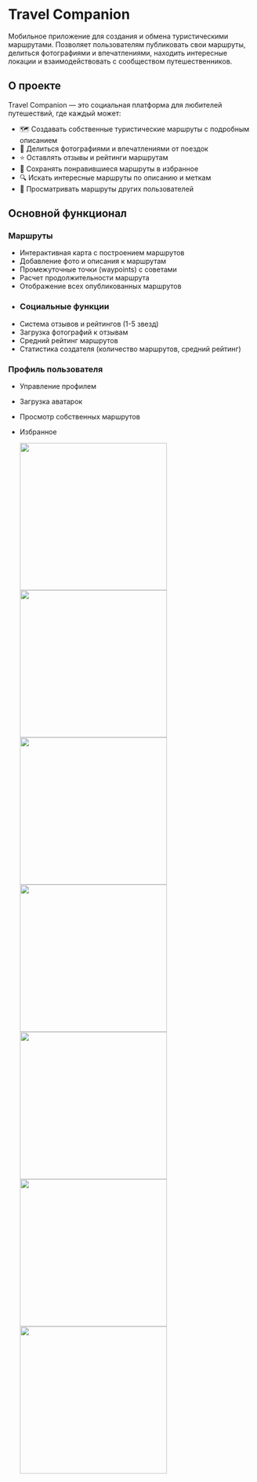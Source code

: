 # Travel Companion
Мобильное приложение для создания и обмена туристическими маршрутами. Позволяет пользователям публиковать свои маршруты, делиться фотографиями и впечатлениями, находить интересные локации и взаимодействовать с сообществом путешественников.

## О проекте

Travel Companion — это социальная платформа для любителей путешествий, где каждый может:
- 🗺️ Создавать собственные туристические маршруты с подробным описанием
- 📸 Делиться фотографиями и впечатлениями от поездок
- ⭐ Оставлять отзывы и рейтинги маршрутам
- 💾 Сохранять понравившиеся маршруты в избранное
- 🔍 Искать интересные маршруты по описанию и меткам
- 👥 Просматривать маршруты других пользователей

## Основной функционал

### Маршруты
- Интерактивная карта с построением маршрутов
- Добавление фото и описания к маршрутам
- Промежуточные точки (waypoints) с советами
- Расчет продолжительности маршрута
- Отображение всех опубликованных маршрутов
- ### Социальные функции
- Система отзывов и рейтингов (1-5 звезд)
- Загрузка фотографий к отзывам
- Средний рейтинг маршрутов
- Статистика создателя (количество маршрутов, средний рейтинг)

### Профиль пользователя
- Управление профилем
- Загрузка аватарок
- Просмотр собственных маршрутов
- Избранное

  <img src="https://github.com/user-attachments/assets/698f40ce-f584-4b15-8e68-4b542275f49f" width="300" height="auto" />
  <img src="https://github.com/user-attachments/assets/f9254862-4220-4c80-8b21-4ad62c36618b" width="300" height="auto" />
  <img src="https://github.com/user-attachments/assets/f2d80c26-2b71-475e-a6c8-ff6469c2dbbb" width="300" height="auto" />
  <img src="https://github.com/user-attachments/assets/4559c7e4-a0b5-4d6a-b64b-0a9a7c3ad6fc" width="300" height="auto" />
  <img src="https://github.com/user-attachments/assets/ccc721e0-17b4-48b4-a291-1b69665a1fb9" width="300" height="auto" />
  <img src="https://github.com/user-attachments/assets/0657e789-3e3c-456f-808f-b7d0315d9a14" width="300" height="auto" />
  <img src="https://github.com/user-attachments/assets/28649b66-9a46-44bd-872b-032a3a02567b" width="300" height="auto" />
  
 






